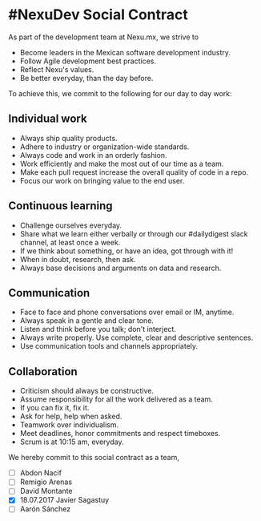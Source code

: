 # #NexuDev Social Contract

As part of the development team at Nexu.mx, we strive to
* Become leaders in the Mexican software development industry.
* Follow Agile development best practices.
* Reflect Nexu's values.
* Be better everyday, than the day before.

To achieve this, we commit to the following for our day to day work:

## Individual work
* Always ship quality products.
* Adhere to industry or organization-wide standards.
* Always code and work in an orderly fashion.
* Work efficiently and make the most out of our time as a team.
* Make each pull request increase the overall quality of code in a repo.
* Focus our work on bringing value to the end user.

## Continuous learning
* Challenge ourselves everyday.
* Share what we learn either verbally or through our #dailydigest slack channel, at least once a week.
* If we think about something, or have an idea, got through with it!
* When in doubt, research, then ask.
* Always base decisions and arguments on data and research.

## Communication
* Face to face and phone conversations over email or IM, anytime.
* Always speak in a gentle and clear tone.
* Listen and think before you talk; don't interject.
* Always write properly. Use complete, clear and descriptive sentences.
* Use communication tools and channels appropriately.

## Collaboration
* Criticism should always be constructive.
* Assume responsibility for all the work delivered as a team.
* If you can fix it, fix it.
* Ask for help, help when asked.
* Teamwork over individualism.
* Meet deadlines, honor commitments and respect timeboxes.
* Scrum is at 10:15 am, everyday.

We hereby commit to this social contract as a team,
- [ ] Abdon Nacif
- [ ] Remigio Arenas
- [ ] David Montante
- [x] 18.07.2017 Javier Sagastuy
- [ ] Aarón Sánchez
